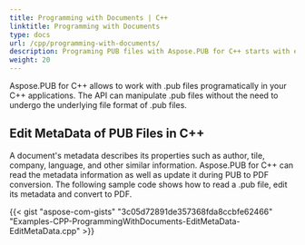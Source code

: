 ```yaml
---
title: Programming with Documents | C++
linktitle: Programming with Documents
type: docs
url: /cpp/programming-with-documents/
description: Programing PUB files with Aspose.PUB for C++ starts with editing the file Metadata that describes its properties like author, tile, company, language, etc.
weight: 20
---
```


Aspose.PUB for C++ allows to work with .pub files programatically in your C++ applications. The API can manipulate .pub files without the need to undergo the underlying file format of .pub files.
## Edit MetaData of PUB Files in C++
A document's metadata describes its properties such as author, tile, company, language, and other similar information. Aspose.PUB for C++ can read the metadata information as well as update it during PUB to PDF conversion. The following sample code shows how to read a .pub file, edit its metadata and convert to PDF.

{{< gist "aspose-com-gists" "3c05d72891de357368fda8ccbfe62466" "Examples-CPP-ProgrammingWithDocuments-EditMetaData-EditMetaData.cpp" >}}
